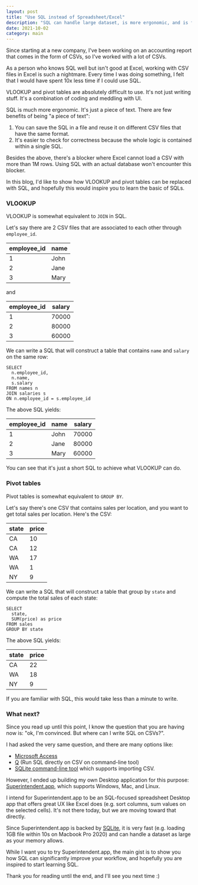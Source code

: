 ```yaml
---
layout: post
title: "Use SQL instead of Spreadsheet/Excel"
description: "SQL can handle large dataset, is more ergonomic, and is faster. If you work with CSVs, you should consider using SQL."
date: 2021-10-02
category: main
---
```


Since starting at a new company, I've been working on an accounting report that comes in the form of CSVs, so I've worked with a lot of CSVs.

As a person who knows SQL well but isn't good at Excel, working with CSV files in Excel is such a nightmare. 
Every time I was doing something, I felt that I would have spent 10x less time if I could use SQL.

VLOOKUP and pivot tables are absolutely difficult to use. It's not just writing stuff. It's a combination of coding and meddling with UI.

SQL is much more ergonomic. It's just a piece of text. There are few benefits of being "a piece of text":

1. You can save the SQL in a file and reuse it on different CSV files that have the same format.
2. It's easier to check for correctness because the whole logic is contained within a single SQL.

Besides the above, there's a blocker where Excel cannot load a CSV with more than 1M rows. Using SQL with an actual database won't encounter this blocker.

In this blog, I'd like to show how VLOOKUP and pivot tables can be replaced with SQL, and hopefully this would inspire you to learn the basic of SQLs.

### VLOOKUP

VLOOKUP is somewhat equivalent to `JOIN` in SQL. 

Let's say there are 2 CSV files that are associated to each other through `employee_id`.

|employee_id|name|
|-----------|----|
|1|John|
|2|Jane|
|3|Mary|

and

|employee_id|salary|
|-----------|------|
|1|70000|
|2|80000|
|3|60000|

We can write a SQL that will construct a table that contains `name` and `salary` on the same row:

```
SELECT 
  n.employee_id, 
  n.name,  
  s.salary 
FROM names n 
JOIN salaries s 
ON n.employee_id = s.employee_id
```

The above SQL yields:

|employee_id|name|salary|
|-----------|----|------|
|1|John|70000|
|2|Jane|80000|
|3|Mary|60000|

You can see that it's just a short SQL to achieve what VLOOKUP can do.

### Pivot tables

Pivot tables is somewhat equivalent to `GROUP BY`. 

Let's say there's one CSV that contains sales per location, and you want to get total sales per location. Here's the CSV:

|state|price|
|-----|-----|
|CA|10|
|CA|12|
|WA|17|
|WA|1|
|NY|9|

We can write a SQL that will construct a table that group by `state` and compute the total sales of each state:

```
SELECT 
  state, 
  SUM(price) as price 
FROM sales 
GROUP BY state
```

The above SQL yields:

|state|price|
|-----|-----|
|CA|22|
|WA|18|
|NY|9|

If you are familiar with SQL, this would take less than a minute to write.

### What next?


Since you read up until this point, I know the question that you are having now is: "ok, I'm convinced. But where can I write SQL on CSVs?".

I had asked the very same question, and there are many options like:

* [Microsoft Access](https://www.microsoft.com/en-us/microsoft-365/access)
* [Q](http://harelba.github.io/q/) (Run SQL directly on CSV on command-line tool)
* [SQLite command-line tool](https://www.sqlite.org/cli.html) which supports importing CSV.

However, I ended up building my own Desktop application for this purpose: [Superintendent.app](https://superintendent.app), which supports Windows, Mac, and Linux.

I intend for Superintendent.app to be an SQL-focused spreadsheet Desktop app that offers great UX like Excel does (e.g. sort columns, sum values on the selected cells).
It's not there today, but we are moving toward that directly.

Since Superintendent.app is backed by [SQLite](https://www.sqlite.org), it is very fast (e.g. loading 1GB file within 10s on Macbook Pro 2020) and can handle a dataset as large as your memory allows.

While I want you to try Superintendent.app, the main gist is to show you how SQL can significantly improve your workflow, and hopefully you are inspired to start learning SQL.

Thank you for reading until the end, and I'll see you next time :)
